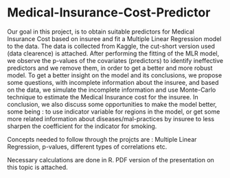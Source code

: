 # Medical-Insurance-Cost-Predictor
Our goal in this project, is to obtain suitable predictors for Medical Insurance Cost based on insuree and fit a Multiple Linear Regression model to the data.
The data is collected from Kaggle, the cut-short version used (data clearence) is attached.
After performing the fitting of the MLR model, we observe the p-values of the covariates (predictors) to identify ineffective predictors and we remove them, in order to get a better and more robust model.
To get a better insight on the model and its conclusions, we propose some questions, with incomplete information about the insuree, and based on the data, we simulate the incomplete information and use Monte-Carlo technique to estimate the Medical Insurance cost for the insuree.
In conclusion, we also discuss some opportunities to make the model better, some being : to use indicator variable for regions in the model, or get some more related information about diseases/mal-practices by insuree to less sharpen the coefficient for the indicator for smoking.

Concepts needed to follow through the projcts are : Multiple Linear Regression, p-values, different types of correlations etc. 

Necessary calculations are done in R. PDF version of the presentation on this topic is attached.
